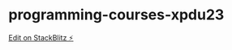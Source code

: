 # programming-courses-xpdu23

[Edit on StackBlitz ⚡️](https://stackblitz.com/edit/programming-courses-xpdu23)